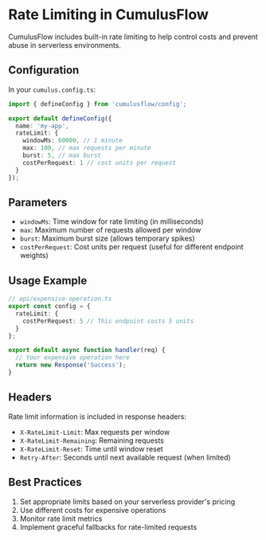 # Rate Limiting in CumulusFlow

CumulusFlow includes built-in rate limiting to help control costs and prevent abuse in serverless environments.

## Configuration

In your `cumulus.config.ts`:

```typescript
import { defineConfig } from 'cumulusflow/config';

export default defineConfig({
  name: 'my-app',
  rateLimit: {
    windowMs: 60000, // 1 minute
    max: 100, // max requests per minute
    burst: 5, // max burst
    costPerRequest: 1 // cost units per request
  }
});
```

## Parameters

- `windowMs`: Time window for rate limiting (in milliseconds)
- `max`: Maximum number of requests allowed per window
- `burst`: Maximum burst size (allows temporary spikes)
- `costPerRequest`: Cost units per request (useful for different endpoint weights)

## Usage Example

```typescript
// api/expensive-operation.ts
export const config = {
  rateLimit: {
    costPerRequest: 5 // This endpoint costs 5 units
  }
};

export default async function handler(req) {
  // Your expensive operation here
  return new Response('Success');
}
```

## Headers

Rate limit information is included in response headers:

- `X-RateLimit-Limit`: Max requests per window
- `X-RateLimit-Remaining`: Remaining requests
- `X-RateLimit-Reset`: Time until window reset
- `Retry-After`: Seconds until next available request (when limited)

## Best Practices

1. Set appropriate limits based on your serverless provider's pricing
2. Use different costs for expensive operations
3. Monitor rate limit metrics
4. Implement graceful fallbacks for rate-limited requests